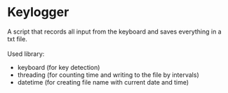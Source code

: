 # Keylogger

A script that records all input from the keyboard and saves everything in a txt file.<br/><br/>
Used library:
<ul>
<li>keyboard (for key detection)</li>
<li>threading (for counting time and writing to the file by intervals)</li>
<li>datetime (for creating file name with current date and time)</li>
</ul>
